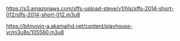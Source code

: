 https://s3.amazonaws.com/sffs-upload-steve/v1/hls/sffs-2014-short-012/sffs-2014-short-012.m3u8

https://bitmovin-a.akamaihd.net/content/playhouse-vr/m3u8s/105560.m3u8